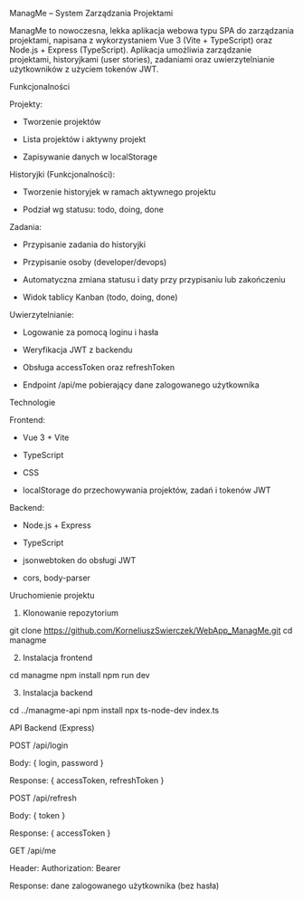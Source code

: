 ManagMe – System Zarządzania Projektami

ManagMe to nowoczesna, lekka aplikacja webowa typu SPA do zarządzania projektami, napisana z wykorzystaniem Vue 3 (Vite + TypeScript) oraz Node.js + Express (TypeScript). Aplikacja umożliwia zarządzanie projektami, historyjkami (user stories), zadaniami oraz uwierzytelnianie użytkowników z użyciem tokenów JWT.

Funkcjonalności

Projekty:

- Tworzenie projektów

- Lista projektów i aktywny projekt

- Zapisywanie danych w localStorage

Historyjki (Funkcjonalności):

- Tworzenie historyjek w ramach aktywnego projektu

- Podział wg statusu: todo, doing, done

Zadania:

- Przypisanie zadania do historyjki

- Przypisanie osoby (developer/devops)

- Automatyczna zmiana statusu i daty przy przypisaniu lub zakończeniu

- Widok tablicy Kanban (todo, doing, done)

Uwierzytelnianie:

- Logowanie za pomocą loginu i hasła

- Weryfikacja JWT z backendu

- Obsługa accessToken oraz refreshToken

- Endpoint /api/me pobierający dane zalogowanego użytkownika

Technologie

Frontend:

- Vue 3 + Vite

- TypeScript

- CSS

- localStorage do przechowywania projektów, zadań i tokenów JWT

Backend:

- Node.js + Express

- TypeScript

- jsonwebtoken do obsługi JWT

- cors, body-parser

Uruchomienie projektu

1. Klonowanie repozytorium

git clone https://github.com/KorneliuszSwierczek/WebApp_ManagMe.git
cd managme

2. Instalacja frontend

cd managme
npm install
npm run dev

3. Instalacja backend

cd ../managme-api
npm install
npx ts-node-dev index.ts

API Backend (Express)

POST /api/login

Body: { login, password }

Response: { accessToken, refreshToken }

POST /api/refresh

Body: { token }

Response: { accessToken }

GET /api/me

Header: Authorization: Bearer <accessToken>

Response: dane zalogowanego użytkownika (bez hasła)